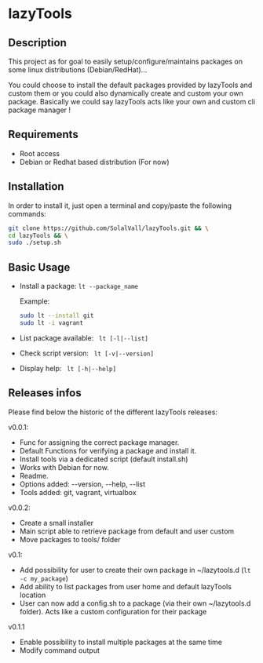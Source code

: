 # lazyTools

## Description

This project as for goal to easily setup/configure/maintains packages on some linux distributions (Debian/RedHat)... 

You could choose to install the default packages provided by lazyTools and custom them or you could also dynamically create and custom your own package. Basically we could say lazyTools acts like your own and custom cli package manager !

## Requirements

- Root access
- Debian or Redhat based distribution (For now)

## Installation

In order to install it, just open a terminal and copy/paste the following commands:

```bash
git clone https://github.com/SolalVall/lazyTools.git && \
cd lazyTools && \
sudo ./setup.sh
```

## Basic Usage

- Install a package: ``` lt --package_name ```

  Example:

  ```bash
  sudo lt --install git
  sudo lt -i vagrant
  ```

- List package available: ``` lt [-l|--list]```

- Check script version: ``` lt [-v|--version]```

- Display help: ``` lt [-h|--help]```

## Releases infos
  
Please find below the historic of the different lazyTools releases:
 
v0.0.1:
  - Func for assigning the correct package manager.
  - Default Functions for verifying a package and install it.
  - Install tools via a dedicated script (default install.sh)
  - Works with Debian for now.
  - Readme.
  - Options added: --version, --help, --list
  - Tools added: git, vagrant, virtualbox

v0.0.2:
  - Create a small installer
  - Main script able to retrieve package from default and user custom
  - Move packages to tools/ folder

v0.1:
  - Add possibility for user to create their own package in ~/lazytools.d (```lt -c my_package```)
  - Add ability to list packages from user home and default lazyTools location
  - User can now add a config.sh to a package (via their own ~/lazytools.d folder). Acts like a custom configuration for their package

v0.1.1
  - Enable possibility to install multiple packages at the same time
  - Modify command output
